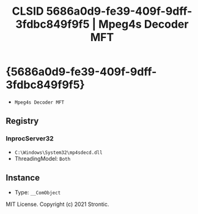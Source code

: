 ﻿---
title: "CLSID 5686a0d9-fe39-409f-9dff-3fdbc849f9f5 | Mpeg4s Decoder MFT"
excerpt: What is COM-Object CLSID 5686a0d9-fe39-409f-9dff-3fdbc849f9f5?
---

# {5686a0d9-fe39-409f-9dff-3fdbc849f9f5}

* `Mpeg4s Decoder MFT`

## Registry


### InprocServer32

* `C:\Windows\System32\mp4sdecd.dll`
* ThreadingModel: `Both`

## Instance

* Type: `__ComObject`

MIT License. Copyright (c) 2021 Strontic.


